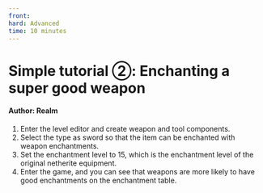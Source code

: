 ```yaml
--- 
front: 
hard: Advanced 
time: 10 minutes 
--- 
```


# Simple tutorial ②: Enchanting a super good weapon 

#### Author: Realm 

1) Enter the level editor and create weapon and tool components. 
2) Select the type as sword so that the item can be enchanted with weapon enchantments. 
3) Set the enchantment level to 15, which is the enchantment level of the original netherite equipment. 
4) Enter the game, and you can see that weapons are more likely to have good enchantments on the enchantment table.
